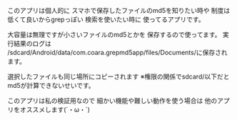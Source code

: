 このアプリは個人的に
スマホで保存したファイルのmd5を知りたい時や
制度は低くて良いからgrepっぽい
検索を使いたい時に
使ってるアプリです。


大容量は無理ですが小さいファイルのmd5とかを
保存するので使ってます。
実行結果のログは
/sdcard/Android/data/com.coara.grepmd5app/files/Documents/に保存されます。


選択したファイルも同じ場所にコピーされます
※権限の関係でsdcard/以下だとmd5が計算できないせいです。


このアプリは私の検証用なので
細かい機能や難しい動作を使う場合は
他のアプリをオススメします(´・ω・`)
